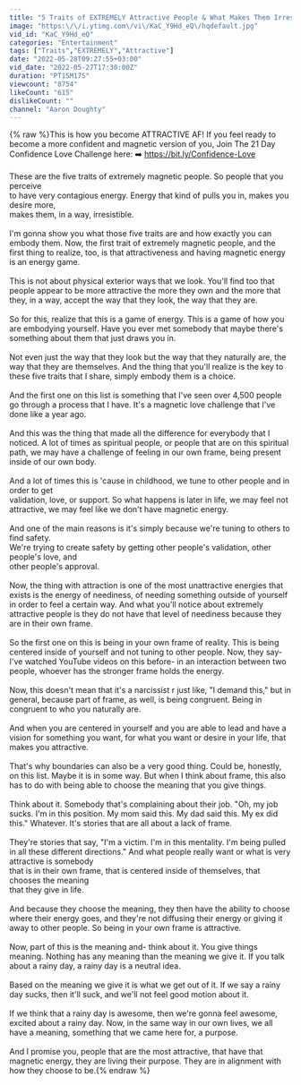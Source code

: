 ```yaml
---
title: "5 Traits of EXTREMELY Attractive People & What Makes Them Irresistible!"
image: "https:\/\/i.ytimg.com\/vi\/KaC_Y9Hd_eQ\/hqdefault.jpg"
vid_id: "KaC_Y9Hd_eQ"
categories: "Entertainment"
tags: ["Traits","EXTREMELY","Attractive"]
date: "2022-05-28T09:27:55+03:00"
vid_date: "2022-05-27T17:30:00Z"
duration: "PT15M17S"
viewcount: "8754"
likeCount: "615"
dislikeCount: ""
channel: "Aaron Doughty"
---
```

{% raw %}This is how you become ATTRACTIVE AF! If you feel ready to become a more confident and magnetic version of you, Join The 21 Day Confidence Love Challenge here: ➡️ <a rel="nofollow" target="blank" href="https://bit.ly/Confidence-Love">https://bit.ly/Confidence-Love</a><br /><br />These are the five traits of extremely magnetic people. So people that you perceive<br />to have very contagious energy. Energy that kind of pulls you in, makes you desire more,<br />makes them, in a way, irresistible.<br /><br />I'm gonna show you what those five traits are and how exactly you can embody them. Now, the first trait of extremely magnetic people, and the first thing to realize, too, is that attractiveness and having magnetic energy is an energy game.<br /><br />This is not about physical exterior ways that we look. You'll find too that people appear to be more attractive the more they own and the more that they, in a way, accept the way that they look, the way that they are.<br /><br />So for this, realize that this is a game of energy. This is a game of how you are embodying yourself. Have you ever met somebody that maybe there's something about them that just draws you in.<br /><br />Not even just the way that they look but the way that they naturally are, the way that they are themselves. And the thing that you'll realize is the key to these five traits that I share, simply embody them is a choice.<br /><br />And the first one on this list is something that I've seen over 4,500 people go through a process that I have. It's a magnetic love challenge that I've done like a year ago.<br /><br />And this was the thing that made all the difference for everybody that I noticed. A lot of times as spiritual people, or people that are on this spiritual path, we may have a challenge of feeling in our own frame, being present inside of our own body.<br /><br />And a lot of times this is 'cause in childhood, we tune to other people and in order to get<br />validation, love, or support. So what happens is later in life, we may feel not attractive, we may feel like we don't have magnetic energy.<br /><br />And one of the main reasons is it's simply because we're tuning to others to find safety.<br />We're trying to create safety by getting other people's validation, other people's love, and<br />other people's approval.<br /><br />Now, the thing with attraction is one of the most unattractive energies that exists is the energy of neediness, of needing something outside of yourself in order to feel a certain way. And what you'll notice about extremely attractive people is they do not have that level of neediness because they are in their own frame.<br /><br />So the first one on this is being in your own frame of reality. This is being centered inside of yourself and not tuning to other people. Now, they say- I've watched YouTube videos on this before- in an interaction between two people, whoever has the stronger frame holds the energy.<br /><br />Now, this doesn't mean that it's a narcissist  r just like, &quot;I demand this,&quot; but in general, because part of frame, as well, is being congruent. Being in congruent to who you naturally are.<br /><br />And when you are centered in yourself and you are able to lead and have a vision for something you want, for what you want or desire in your life, that makes you attractive.<br /><br />That's why boundaries can also be a very good thing. Could be, honestly, on this list. Maybe it is in some way. But when I think about frame, this also has to do with being able to choose the meaning that you give things.<br /><br />Think about it. Somebody that's complaining about their job. &quot;Oh, my job sucks. I'm in this position. My mom said this. My dad said this. My ex did this.&quot; Whatever. It's stories that are all about a lack of frame.<br /><br />They're stories that say, &quot;I'm a victim. I'm in this mentality. I'm being pulled in all these different directions.&quot; And what people really want or what is very attractive is somebody<br />that is in their own frame, that is centered inside of themselves, that chooses the meaning<br />that they give in life.<br /><br />And because they choose the meaning, they then have the ability to choose where their energy goes, and they're not diffusing their energy or giving it away to other people. So being in your own frame is attractive.<br /><br />Now, part of this is the meaning and- think about it. You give things meaning. Nothing has any meaning than the meaning we give it. If you talk about a rainy day, a rainy day is a neutral idea.<br /><br />Based on the meaning we give it is what we get out of it. If we say a rainy day sucks, then it'll suck, and we'll not feel good motion about it.<br /><br />If we think that a rainy day is awesome, then we're gonna feel awesome, excited about a rainy day. Now, in the same way in our own lives, we all have a meaning, something that we came here for, a purpose.<br /><br />And I promise you, people that are the most attractive, that have that magnetic energy, they are living their purpose. They are in alignment with how they choose to be.{% endraw %}
